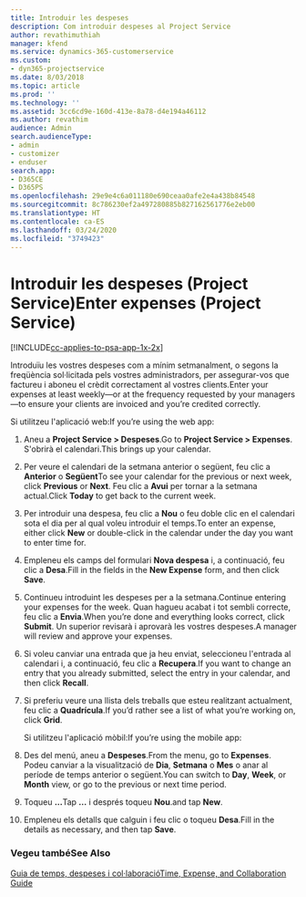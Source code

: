 ```yaml
---
title: Introduir les despeses
description: Com introduir despeses al Project Service
author: revathimuthiah
manager: kfend
ms.service: dynamics-365-customerservice
ms.custom:
- dyn365-projectservice
ms.date: 8/03/2018
ms.topic: article
ms.prod: ''
ms.technology: ''
ms.assetid: 3cc6cd9e-160d-413e-8a78-d4e194a46112
ms.author: revathim
audience: Admin
search.audienceType:
- admin
- customizer
- enduser
search.app:
- D365CE
- D365PS
ms.openlocfilehash: 29e9e4c6a011180e690ceaa0afe2e4a438b84548
ms.sourcegitcommit: 8c786230ef2a497280885b827162561776e2eb00
ms.translationtype: HT
ms.contentlocale: ca-ES
ms.lasthandoff: 03/24/2020
ms.locfileid: "3749423"
---
```

# <a name="enter-expenses-project-service"></a><span data-ttu-id="6d937-103">Introduir les despeses (Project Service)</span><span class="sxs-lookup"><span data-stu-id="6d937-103">Enter expenses (Project Service)</span></span>

[!INCLUDE[cc-applies-to-psa-app-1x-2x](../includes/cc-applies-to-psa-app-1x-2x.md)]

<span data-ttu-id="6d937-104">Introduïu les vostres despeses com a mínim setmanalment, o segons la freqüència sol·licitada pels vostres administradors, per assegurar-vos que factureu i aboneu el crèdit correctament al vostres clients.</span><span class="sxs-lookup"><span data-stu-id="6d937-104">Enter your expenses at least weekly—or at the frequency requested by your managers—to ensure your clients are invoiced and you’re credited correctly.</span></span>  
  
 <span data-ttu-id="6d937-105">Si utilitzeu l'aplicació web:</span><span class="sxs-lookup"><span data-stu-id="6d937-105">If you’re using the web app:</span></span>  
  
1. <span data-ttu-id="6d937-106">Aneu a **Project Service > Despeses**.</span><span class="sxs-lookup"><span data-stu-id="6d937-106">Go to **Project Service > Expenses**.</span></span> <span data-ttu-id="6d937-107">S'obrirà el calendari.</span><span class="sxs-lookup"><span data-stu-id="6d937-107">This brings up your calendar.</span></span>  
  
2. <span data-ttu-id="6d937-108">Per veure el calendari de la setmana anterior o següent, feu clic a **Anterior** o **Següent**</span><span class="sxs-lookup"><span data-stu-id="6d937-108">To see your calendar for the previous or next week, click **Previous** or **Next**.</span></span> <span data-ttu-id="6d937-109">Feu clic a **Avui** per tornar a la setmana actual.</span><span class="sxs-lookup"><span data-stu-id="6d937-109">Click **Today** to get back to the current week.</span></span>  
  
3. <span data-ttu-id="6d937-110">Per introduir una despesa, feu clic a **Nou** o feu doble clic en el calendari sota el dia per al qual voleu introduir el temps.</span><span class="sxs-lookup"><span data-stu-id="6d937-110">To enter an expense, either click **New** or double-click in the calendar under the day you want to enter time for.</span></span>  
  
4. <span data-ttu-id="6d937-111">Empleneu els camps del formulari **Nova despesa** i, a continuació, feu clic a **Desa**.</span><span class="sxs-lookup"><span data-stu-id="6d937-111">Fill in the fields in the **New Expense** form, and then click **Save**.</span></span>  
  
5. <span data-ttu-id="6d937-112">Continueu introduint les despeses per a la setmana.</span><span class="sxs-lookup"><span data-stu-id="6d937-112">Continue entering your expenses for the week.</span></span> <span data-ttu-id="6d937-113">Quan hagueu acabat i tot sembli correcte, feu clic a **Envia**.</span><span class="sxs-lookup"><span data-stu-id="6d937-113">When you’re done and everything looks correct, click **Submit**.</span></span> <span data-ttu-id="6d937-114">Un superior revisarà i aprovarà les vostres despeses.</span><span class="sxs-lookup"><span data-stu-id="6d937-114">A manager will review and approve your expenses.</span></span>  
  
6. <span data-ttu-id="6d937-115">Si voleu canviar una entrada que ja heu enviat, seleccioneu l'entrada al calendari i, a continuació, feu clic a **Recupera**.</span><span class="sxs-lookup"><span data-stu-id="6d937-115">If you want to change an entry that you already submitted, select the entry in your calendar, and then click **Recall**.</span></span>  
  
7. <span data-ttu-id="6d937-116">Si preferiu veure una llista dels treballs que esteu realitzant actualment, feu clic a **Quadrícula**.</span><span class="sxs-lookup"><span data-stu-id="6d937-116">If you’d rather see a list of what you’re working on, click **Grid**.</span></span>  
  
   <span data-ttu-id="6d937-117">Si utilitzeu l'aplicació mòbil:</span><span class="sxs-lookup"><span data-stu-id="6d937-117">If you’re using the mobile app:</span></span>  
  
8. <span data-ttu-id="6d937-118">Des del menú, aneu a **Despeses**.</span><span class="sxs-lookup"><span data-stu-id="6d937-118">From the menu, go to **Expenses**.</span></span>     <span data-ttu-id="6d937-119">Podeu canviar a la visualització de **Dia**, **Setmana** o **Mes** o anar al període de temps anterior o següent.</span><span class="sxs-lookup"><span data-stu-id="6d937-119">You can switch to **Day**, **Week**, or **Month** view, or go to the previous or next time period.</span></span>  
  
9. <span data-ttu-id="6d937-120">Toqueu **...**</span><span class="sxs-lookup"><span data-stu-id="6d937-120">Tap **…**</span></span> <span data-ttu-id="6d937-121">i després toqueu **Nou**.</span><span class="sxs-lookup"><span data-stu-id="6d937-121">and tap **New**.</span></span>  
  
10. <span data-ttu-id="6d937-122">Empleneu els detalls que calguin i feu clic o toqueu **Desa**.</span><span class="sxs-lookup"><span data-stu-id="6d937-122">Fill in the details as necessary, and then tap **Save**.</span></span>  
  
### <a name="see-also"></a><span data-ttu-id="6d937-123">Vegeu també</span><span class="sxs-lookup"><span data-stu-id="6d937-123">See Also</span></span>  
 [<span data-ttu-id="6d937-124">Guia de temps, despeses i col·laboració</span><span class="sxs-lookup"><span data-stu-id="6d937-124">Time, Expense, and Collaboration Guide</span></span>](../project-service/time-expense-collaboration-guide.md)
